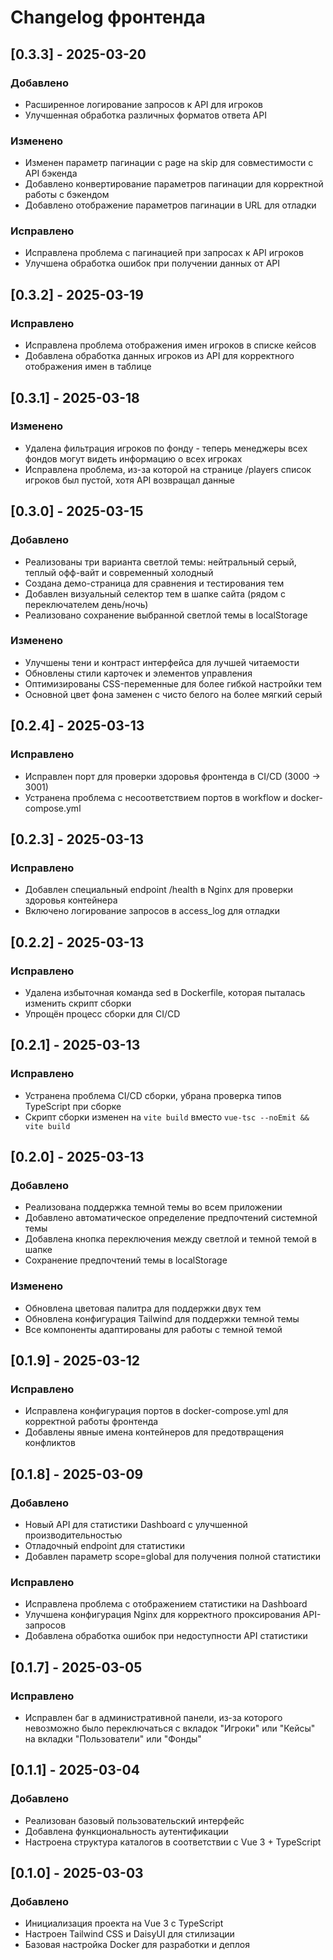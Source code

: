 # Changelog фронтенда

## [0.3.3] - 2025-03-20
### Добавлено
- Расширенное логирование запросов к API для игроков
- Улучшенная обработка различных форматов ответа API

### Изменено
- Изменен параметр пагинации с page на skip для совместимости с API бэкенда
- Добавлено конвертирование параметров пагинации для корректной работы с бэкендом
- Добавлено отображение параметров пагинации в URL для отладки

### Исправлено
- Исправлена проблема с пагинацией при запросах к API игроков
- Улучшена обработка ошибок при получении данных от API

## [0.3.2] - 2025-03-19
### Исправлено
- Исправлена проблема отображения имен игроков в списке кейсов
- Добавлена обработка данных игроков из API для корректного отображения имен в таблице

## [0.3.1] - 2025-03-18
### Изменено
- Удалена фильтрация игроков по фонду - теперь менеджеры всех фондов могут видеть информацию о всех игроках
- Исправлена проблема, из-за которой на странице /players список игроков был пустой, хотя API возвращал данные

## [0.3.0] - 2025-03-15
### Добавлено
- Реализованы три варианта светлой темы: нейтральный серый, теплый офф-вайт и современный холодный
- Создана демо-страница для сравнения и тестирования тем
- Добавлен визуальный селектор тем в шапке сайта (рядом с переключателем день/ночь)
- Реализовано сохранение выбранной светлой темы в localStorage

### Изменено
- Улучшены тени и контраст интерфейса для лучшей читаемости
- Обновлены стили карточек и элементов управления
- Оптимизированы CSS-переменные для более гибкой настройки тем
- Основной цвет фона заменен с чисто белого на более мягкий серый

## [0.2.4] - 2025-03-13
### Исправлено
- Исправлен порт для проверки здоровья фронтенда в CI/CD (3000 → 3001)
- Устранена проблема с несоответствием портов в workflow и docker-compose.yml

## [0.2.3] - 2025-03-13
### Исправлено
- Добавлен специальный endpoint /health в Nginx для проверки здоровья контейнера
- Включено логирование запросов в access_log для отладки

## [0.2.2] - 2025-03-13
### Исправлено
- Удалена избыточная команда sed в Dockerfile, которая пыталась изменить скрипт сборки
- Упрощён процесс сборки для CI/CD

## [0.2.1] - 2025-03-13
### Исправлено
- Устранена проблема CI/CD сборки, убрана проверка типов TypeScript при сборке
- Скрипт сборки изменен на `vite build` вместо `vue-tsc --noEmit && vite build`

## [0.2.0] - 2025-03-13
### Добавлено
- Реализована поддержка темной темы во всем приложении
- Добавлено автоматическое определение предпочтений системной темы
- Добавлена кнопка переключения между светлой и темной темой в шапке
- Сохранение предпочтений темы в localStorage

### Изменено
- Обновлена цветовая палитра для поддержки двух тем
- Обновлена конфигурация Tailwind для поддержки темной темы
- Все компоненты адаптированы для работы с темной темой

## [0.1.9] - 2025-03-12
### Исправлено
- Исправлена конфигурация портов в docker-compose.yml для корректной работы фронтенда
- Добавлены явные имена контейнеров для предотвращения конфликтов

## [0.1.8] - 2025-03-09
### Добавлено
- Новый API для статистики Dashboard с улучшенной производительностью
- Отладочный endpoint для статистики
- Добавлен параметр scope=global для получения полной статистики

### Исправлено
- Исправлена проблема с отображением статистики на Dashboard
- Улучшена конфигурация Nginx для корректного проксирования API-запросов
- Добавлена обработка ошибок при недоступности API статистики

## [0.1.7] - 2025-03-05
### Исправлено
- Исправлен баг в административной панели, из-за которого невозможно было переключаться с вкладок "Игроки" или "Кейсы" на вкладки "Пользователи" или "Фонды"

## [0.1.1] - 2025-03-04
### Добавлено
- Реализован базовый пользовательский интерфейс
- Добавлена функциональность аутентификации
- Настроена структура каталогов в соответствии с Vue 3 + TypeScript

## [0.1.0] - 2025-03-03
### Добавлено
- Инициализация проекта на Vue 3 с TypeScript
- Настроен Tailwind CSS и DaisyUI для стилизации
- Базовая настройка Docker для разработки и деплоя 